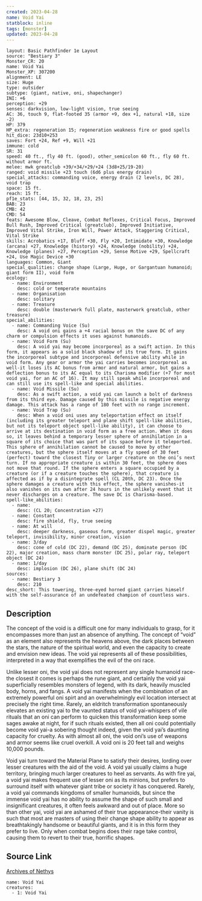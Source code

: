 ```yaml
---
created: 2023-04-28
name: Void Yai
statblock: inline
tags: [monster]
updated: 2023-04-28
---
```

```statblock
layout: Basic Pathfinder 1e Layout
source: "Bestiary 3"
Monster_CR: 20
name: Void Yai
Monster_XP: 307200
alignment: LE
size: Huge
type: outsider
subtype: (giant, native, oni, shapechanger)
INI: +6
perception: +29
senses: darkvision, low-light vision, true seeing
AC: 36, touch 9, flat-footed 35 (armor +9, dex +1, natural +18, size -2)
HP: 379
HP_extra: regeneration 15; regeneration weakness fire or good spells
hit_dice: 23d10+253
saves: Fort +24, Ref +9, Will +21
immune: cold
SR: 31
speed: 40 ft., fly 40 ft. (good), other_semicolon 60 ft., fly 60 ft. without armor ft.
melee: mwk greatclub +39/+34/+29/+24 (3d8+25/19-20)
ranged: void missile +23 touch (6d6 plus energy drain)
special_attacks: commanding voice, energy drain (2 levels, DC 28), void trap
space: 15 ft.
reach: 15 ft.
pf1e_stats: [44, 15, 32, 18, 23, 25]
BAB: 23
CMB: 42
CMD: 54
feats: Awesome Blow, Cleave, Combat Reflexes, Critical Focus, Improved Bull Rush, Improved Critical (greatclub), Improved Initiative, Improved Vital Strike, Iron Will, Power Attack, Staggering Critical, Vital Strike
skills: Acrobatics +17, Bluff +30, Fly +20, Intimidate +30, Knowledge (arcana) +27, Knowledge (history) +24, Knowledge (nobility) +24, Knowledge (planes) +27, Perception +29, Sense Motive +29, Spellcraft +24, Use Magic Device +30
languages: Common, Giant
special_qualities: change shape (Large, Huge, or Gargantuan humanoid; giant form II), void form
ecology:
  - name: Environment
    desc: cold or temperate mountains
  - name: Organisation
    desc: solitary
  - name: Treasure
    desc: double (masterwork full plate, masterwork greatclub, other treasure)
special_abilities:
  - name: Commanding Voice (Su)
    desc: A void oni gains a +4 racial bonus on the save DC of any charm or compulsion effects it uses against humanoids.
  - name: Void Form (Su)
    desc: A void yai may become incorporeal as a swift action. In this form, it appears as a solid black shadow of its true form. It gains the incorporeal subtype and incorporeal defensive ability while in void form. Any gear or armor the yai carries becomes incorporeal as well-it loses its AC bonus from armor and natural armor, but gains a deflection bonus to its AC equal to its Charisma modifier (+7 for most void yai, for an AC of 16). It may still speak while incorporeal and can still use its spell-like and special abilities.
  - name: Void Missile (Su)
    desc: As a swift action, a void yai can launch a bolt of darkness from its third eye. Damage caused by this missile is negative energy damage. This attack has a range of 180 feet with no range increment.
  - name: Void Trap (Su)
    desc: When a void oni uses any teleportation effect on itself (including its greater teleport and plane shift spell-like abilities, but not its teleport object spell-like ability), it can choose to arrive at its destination in void form as a free action. When it does so, it leaves behind a temporary lesser sphere of annihilation in a square of its choice that was part of its space before it teleported. This sphere of annihilation cannot be caused to move by other creatures, but the sphere itself moves at a fly speed of 30 feet (perfect) toward the closest Tiny or larger creature on the oni’s next turn. If no appropriate creature is within 30 feet, the sphere does not move that round. If the sphere enters a square occupied by a creature (or if a creature touches the sphere), that creature is affected as if by a disintegrate spell (CL 20th, DC 23). Once the sphere damages a creature with this effect, the sphere vanishes-it also vanishes on its own after 24 hours in the unlikely event that it never discharges on a creature. The save DC is Charisma-based.
spell-like_abilities:
  - name:
    desc: (CL 20; Concentration +27)
  - name: Constant
    desc: fire shield, fly, true seeing
  - name: At will
    desc: deeper darkness, gaseous form, greater dispel magic, greater teleport, invisibility, minor creation, vision
  - name: 3/day
    desc: cone of cold (DC 22), demand (DC 25), dominate person (DC 22), major creation, mass charm monster (DC 25), polar ray, teleport object (DC 24)
  - name: 1/day
    desc: implosion (DC 26), plane shift (DC 24)
sources:
  - name: Bestiary 3
    desc: 210
desc_short: This towering, three-eyed horned giant carries himself with the self-assurance of an undefeated champion of countless wars.
```
## Description
The concept of the void is a difficult one for many individuals to grasp, for it encompasses more than just an absence of anything. The concept of “void” as an element also represents the heavens above, the dark places between the stars, the nature of the spiritual world, and even the capacity to create and envision new ideas. The void yai represents all of these possibilities, interpreted in a way that exemplifies the evil of the oni race.

Unlike lesser oni, the void yai does not represent any single humanoid race-the closest it comes is perhaps the rune giant, and certainly the void yai superficially resembles monsters of legend, with its dark, heavily muscled body, horns, and fangs. A void yai manifests when the combination of an extremely powerful oni spirt and an overwhelmingly evil location intersect at precisely the right time. Rarely, an eldritch transformation spontaneously elevates an existing yai to the vaunted status of void yai-whispers of vile rituals that an oni can perform to quicken this transformation keep some sages awake at night, for if such rituals existed, then all oni could potentially become void yai-a sobering thought indeed, given the void yai’s daunting capacity for cruelty. As with almost all oni, the void oni’s use of weapons and armor seems like cruel overkill. A void oni is 20 feet tall and weighs 10,000 pounds.

Void yai turn toward the Material Plane to satisfy their desires, lording over lesser creatures with the aid of the void. A void yai usually claims a huge territory, bringing much larger creatures to heel as servants. As with fire yai, a void yai makes frequent use of lesser oni as its minions, but prefers to surround itself with whatever giant tribe or society it has conquered. Rarely, a void yai commands kingdoms of smaller humanoids, but since the immense void yai has no ability to assume the shape of such small and insignificant creatures, it often feels awkward and out of place. More so than other yai, void yai are ashamed of their true appearance-their vanity is such that most are masters of using their change shape ability to appear as breathtakingly handsome or beautiful giants, and it is in this form they prefer to live. Only when combat begins does their rage take control, causing them to revert to their true, horrific shapes.
## Source Link
[Archives of Nethys](https://aonprd.com/MonsterDisplay.aspx?ItemName=Void%20Yai)
```encounter-table
name: Void Yai
creatures:
  - 1: Void Yai
```
